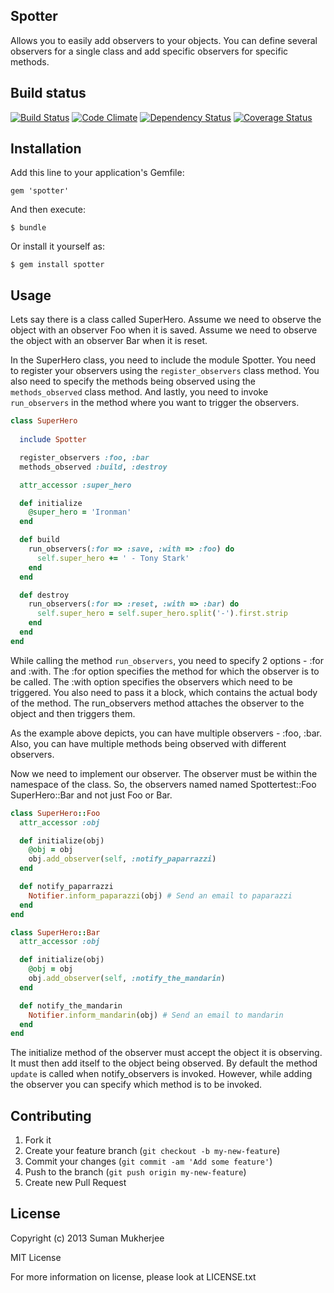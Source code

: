## Spotter

Allows you to easily add observers to your objects.
You can define several observers for a single class and add specific
observers for specific methods.

## Build status

[![Build Status](https://travis-ci.org/sumanmukherjee03/spotter.png)](https://travis-ci.org/sumanmukherjee03/spotter)
[![Code Climate](https://codeclimate.com/github/sumanmukherjee03/spotter.png)](https://codeclimate.com/github/sumanmukherjee03/spotter)
[![Dependency Status](https://gemnasium.com/sumanmukherjee03/spotter.png)](https://gemnasium.com/sumanmukherjee03/spotter)
[![Coverage Status](https://coveralls.io/repos/sumanmukherjee03/spotter/badge.png)](https://coveralls.io/r/sumanmukherjee03/spotter)

## Installation

Add this line to your application's Gemfile:

    gem 'spotter'

And then execute:

    $ bundle

Or install it yourself as:

    $ gem install spotter

## Usage
Lets say there is a class called SuperHero.
Assume we need to observe the object with an observer Foo when it is saved.
Assume we need to observe the object with an observer Bar when it is reset.

In the SuperHero class, you need to include the module Spotter.
You need to register your observers using the ```register_observers``` class method.
You also need to specify the methods being observed using the ```methods_observed``` class method.
And lastly, you need to invoke ```run_observers``` in the method where you want to trigger the observers.
```ruby
class SuperHero
  
  include Spotter

  register_observers :foo, :bar
  methods_observed :build, :destroy

  attr_accessor :super_hero

  def initialize
    @super_hero = 'Ironman'
  end

  def build
    run_observers(:for => :save, :with => :foo) do
      self.super_hero += ' - Tony Stark'
    end
  end

  def destroy
    run_observers(:for => :reset, :with => :bar) do
      self.super_hero = self.super_hero.split('-').first.strip
    end
  end
end
```
While calling the method ```run_observers```, you need to specify 2 options - :for and :with.
The :for option specifies the method for which the observer is to be called.
The :with option specifies the observers which need to be triggered.
You also need to pass it a block, which contains the actual body of the method.
The run_observers method attaches the observer to the object and then triggers them.

As the example above depicts, you can have multiple observers - :foo, :bar.
Also, you can have multiple methods being observed with different observers.

Now we need to implement our observer.
The observer must be within the namespace of the class.
So, the observers named named Spottertest::Foo SuperHero::Bar and not just Foo or Bar.
```ruby
class SuperHero::Foo
  attr_accessor :obj

  def initialize(obj)
    @obj = obj
    obj.add_observer(self, :notify_paparrazzi)
  end

  def notify_paparrazzi
    Notifier.inform_paparazzi(obj) # Send an email to paparazzi
  end
end

class SuperHero::Bar
  attr_accessor :obj

  def initialize(obj)
    @obj = obj
    obj.add_observer(self, :notify_the_mandarin)
  end

  def notify_the_mandarin
    Notifier.inform_mandarin(obj) # Send an email to mandarin
  end
end
```
The initialize method of the observer must accept the object it is observing.
It must then add itself to the object being observed.
By default the method ```update``` is called when notify_observers is invoked.
However, while adding the observer you can specify which method is to be invoked.

## Contributing

1. Fork it
2. Create your feature branch (`git checkout -b my-new-feature`)
3. Commit your changes (`git commit -am 'Add some feature'`)
4. Push to the branch (`git push origin my-new-feature`)
5. Create new Pull Request

## License
Copyright (c) 2013 Suman Mukherjee

MIT License

For more information on license, please look at LICENSE.txt
